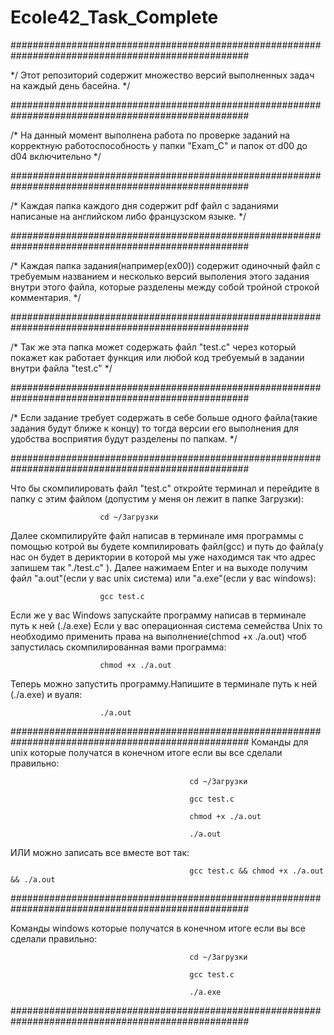 # Ecole42_Task_Complete
###################################################################################################

*/ Этот репозиторий содержит множество версий выполненных задач на каждый день басейна. */


###################################################################################################

/* На данный момент выполнена работа по проверке заданий на корректную работоспособность у папки "Exam_C" и папок от d00 до d04 включительно */



###################################################################################################

/* Каждая папка каждого дня содержит pdf файл с заданиями написаные на английском либо французском языке. */



###################################################################################################

/* Каждая папка задания(например(ex00)) содержит одиночный файл с требуемым названием и несколько версий выполения этого задания внутри этого файла, которые разделены между собой тройной строкой комментария. */



###################################################################################################

/* Так же эта папка может содержать файл "test.c" через который покажет как работает функция или любой код требуемый в задании внутри файла "test.c" */



###################################################################################################

/* Если задание требует содержать в себе больше одного файла(такие задания будут ближе к концу) то тогда версии его выполнения для удобства восприятия будут разделены по папкам. */




###################################################################################################

Что бы скомпилировать файл "test.c" откройте терминал и перейдите в папку с этим файлом (допустим у меня он лежит в папке Загрузки):	

						cd ~/Загрузки


Далее скомпилируйте файл написав в терминале имя программы с помощью котрой вы будете компилировать файл(gcc) и путь до файла(у нас он будет в дериктории в которой мы уже находимся так что адрес запишем так "./test.c" ). Далее нажимаем Enter и на выходе получим файл "a.out"(если у вас unix система) или "a.exe"(если у вас windows):		

						gcc test.c


Если же у вас Windows запускайте программу написав в терминале путь к ней (./a.exe)
Если у вас операционная система семейства Unix то необходимо применить права на выполнение(chmod +x ./a.out) чтоб запустилась скомпилированная вами программа:		

						chmod +x ./a.out


Теперь можно запустить программу.Напишите в терминале путь к ней (./a.exe) и вуаля:	

						./a.out






###################################################################################################
Команды для unix которые получатся в конечном итоге если вы все сделали правильно:

											cd ~/Загрузки

											gcc test.c

											chmod +x ./a.out

											./a.out




ИЛИ можно записать все вместе вот так:				

											gcc test.c && chmod +x ./a.out && ./a.out

###################################################################################################





Команды windows которые получатся в конечном итоге если вы все сделали правильно:

											cd ~/Загрузки

											gcc test.c

											./a.exe



###################################################################################################
